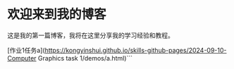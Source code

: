 # 欢迎来到我的博客
 
这是我的第一篇博客，我将在这里分享我的学习经验和教程。
 
[作业1任务a](https://kongyinshui.github.io/skills-github-pages/2024-09-10-Computer Graphics task 1/demos/a.html)```
 

